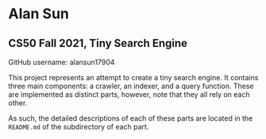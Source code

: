 # Alan Sun
## CS50 Fall 2021, Tiny Search Engine

GitHub username: alansun17904

This project represents an attempt to create a tiny search engine. It contains
three main components: a crawler, an indexer, and a query function. These are
implemented as distinct parts, however, note that they all rely on each other.

As such, the detailed descriptions of each of these parts are located in the `README.md`
of the subdirectory of each part. 
